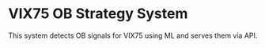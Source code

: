 # VIX75 OB Strategy System
This system detects OB signals for VIX75 using ML and serves them via API.